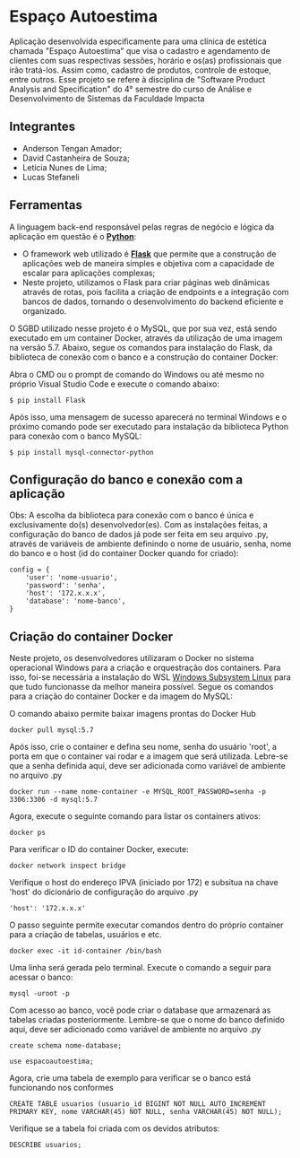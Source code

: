 # Espaço Autoestima
Aplicação desenvolvida especificamente para uma clínica de estética chamada "Espaço Autoestima" que visa o cadastro e agendamento de clientes com suas respectivas sessões, horário e os(as) profissionais que irão tratá-los. Assim como, cadastro de produtos, controle de estoque, entre outros. Esse projeto se refere à disciplina de "Software Product Analysis and Specification" do 4° semestre do curso de Análise e Desenvolvimento de Sistemas da Faculdade Impacta

## Integrantes
- Anderson Tengan Amador;
- David Castanheira de Souza;
- Letícia Nunes de Lima;
- Lucas Stefaneli

## Ferramentas 
A linguagem back-end responsável pelas regras de negócio e lógica da aplicação em questão é o **[Python](https://docs.python.org/pt-br/3/tutorial/)**:
* O framework web utilizado é **[Flask]([https://docs.djangoproject.com/en/5.0/](https://flask.palletsprojects.com/en/3.0.x/))** que permite que a construção de aplicações web de maneira simples e objetiva com a capacidade de escalar para aplicações complexas;
* Neste projeto, utilizamos o Flask para criar páginas web dinâmicas através de rotas, pois facilita a criação de endpoints e a integração com bancos de dados, tornando o desenvolvimento do backend eficiente e organizado.

O SGBD utilizado nesse projeto é o MySQL, que por sua vez, está sendo executado em um container Docker, através da utilização de uma imagem na versão 5.7. Abaixo, segue os comandos para instalação do Flask, da biblioteca de conexão com o banco e a construção do container Docker:

Abra o CMD ou o prompt de comando do Windows ou até mesmo no próprio Visual Studio Code e execute o comando abaixo:
```
$ pip install Flask
```
Após isso, uma mensagem de sucesso aparecerá no terminal Windows e o próximo comando pode ser executado para instalação da biblioteca Python para conexão com o banco MySQL:
```
$ pip install mysql-connector-python
```
## Configuração do banco e conexão com a aplicação
Obs: A escolha da biblioteca para conexão com o banco é única e exclusivamente do(s) desenvolvedor(es). 
Com as instalações feitas, a configuração do banco de dados já pode ser feita em seu arquivo .py, através de variáveis de ambiente definindo o nome de usuário, senha, nome do banco e o host (id do container Docker quando for criado):

```
config = {
    'user': 'nome-usuario', 
    'password': 'senha', 
    'host': '172.x.x.x', 
    'database': 'nome-banco',
}
```
## Criação do container Docker
Neste projeto, os desenvolvedores utilizaram o Docker no sistema operacional Windows para a criação e orquestração dos containers. Para isso, foi-se necessária a instalação do WSL [Windows Subsystem Linux]([https://learn.microsoft.com/pt-br/windows/wsl/install]) para que tudo funcionasse da melhor maneira possível. Segue os comandos para a criação do container Docker e da imagem do MySQL:

O comando abaixo permite baixar imagens prontas do Docker Hub  
```
docker pull mysql:5.7
```
Após isso, crie o container e defina seu nome, senha do usuário 'root', a porta em que o container vai rodar e a imagem que será utilizada. Lebre-se que a senha definida aqui, deve ser adicionada como variável de ambiente no arquivo .py
```
docker run --name nome-container -e MYSQL_ROOT_PASSWORD=senha -p 3306:3306 -d mysql:5.7
```
Agora, execute o seguinte comando para listar os containers ativos:
```
docker ps
```
Para verificar o ID do container Docker, execute:
```
docker network inspect bridge
```
Verifique o host do endereço IPVA (iniciado por 172) e subsitua na chave 'host' do dicionário de configuração do arquivo .py
```
'host': '172.x.x.x'
```
O passo seguinte permite executar comandos dentro do próprio container para a criação de tabelas, usuários e etc.
```
docker exec -it id-container /bin/bash
```
Uma linha será gerada pelo terminal. Execute o comando a seguir para acessar o banco:
```
mysql -uroot -p
```
Com acesso ao banco, você pode criar o database que armazenará as tabelas criadas posteriormente. Lembre-se que o nome do banco definido aqui, deve ser adicionado como variável de ambiente no arquivo .py
```
create schema nome-database;
```
```
use espacoautoestima;
```
Agora, crie uma tabela de exemplo para verificar se o banco está funcionando nos conformes
```
CREATE TABLE usuarios (usuario_id BIGINT NOT NULL AUTO_INCREMENT PRIMARY KEY, nome VARCHAR(45) NOT NULL, senha VARCHAR(45) NOT NULL);
```
Verifique se a tabela foi criada com os devidos atributos:
```
DESCRIBE usuarios;
```
